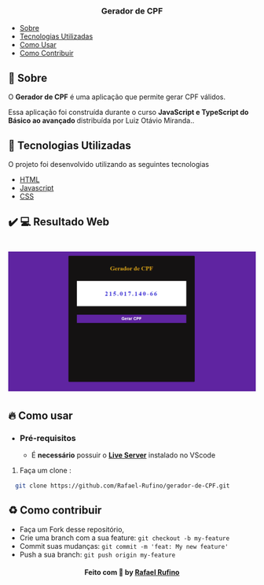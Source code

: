 <h3 align="center">
    <b>Gerador de CPF</b>  
    <br>
</h3>




- [Sobre](#sobre)
- [Tecnologias Utilizadas](#tecnologias-utilizadas)
- [Como Usar](#como-usar)
- [Como Contribuir](#como-contribuir)

<a id="sobre"></a>


## :bookmark: Sobre



O <strong> Gerador de CPF</strong> é uma aplicação que permite gerar CPF válidos.

Essa aplicação foi construída durante o curso <strong> JavaScript e TypeScript do Básico ao avançado </strong> distribuída por  Luiz Otávio Miranda..



<a id="tecnologias-utilizadas"></a>

## :rocket: Tecnologias Utilizadas

O projeto foi desenvolvido utilizando as seguintes tecnologias


- [HTML](https://developer.mozilla.org/pt-BR/docs/Web/HTML)
- [Javascript](https://developer.mozilla.org/pt-BR/docs/Web/javascript)
- [CSS](https://developer.mozilla.org/pt-BR/docs/Web/css)



## :heavy_check_mark: :computer: Resultado Web

<h1 align="center">
    <img alt="Web Home" src="./.github/web.png" width="900px">
</h1>


<a id="como-usar"></a>

## :fire: Como usar

- ### **Pré-requisitos**

  - É **necessário** possuir o **[Live Server](https://marketplace.visualstudio.com/items?itemName=ritwickdey.LiveServer)** instalado no VScode



1. Faça um clone :

```sh
  git clone https://github.com/Rafael-Rufino/gerador-de-CPF.git
```



## :recycle: Como contribuir

- Faça um Fork desse repositório,
- Crie uma branch com a sua feature: `git checkout -b my-feature`
- Commit suas mudanças: `git commit -m 'feat: My new feature'`
- Push a sua branch: `git push origin my-feature`




<h4 align="center">
    Feito com 💜 by <a href="https://www.linkedin.com/in/rafael-r-dos-santos-b889311ba/" target="_blank">Rafael Rufino</a>
</h4>



